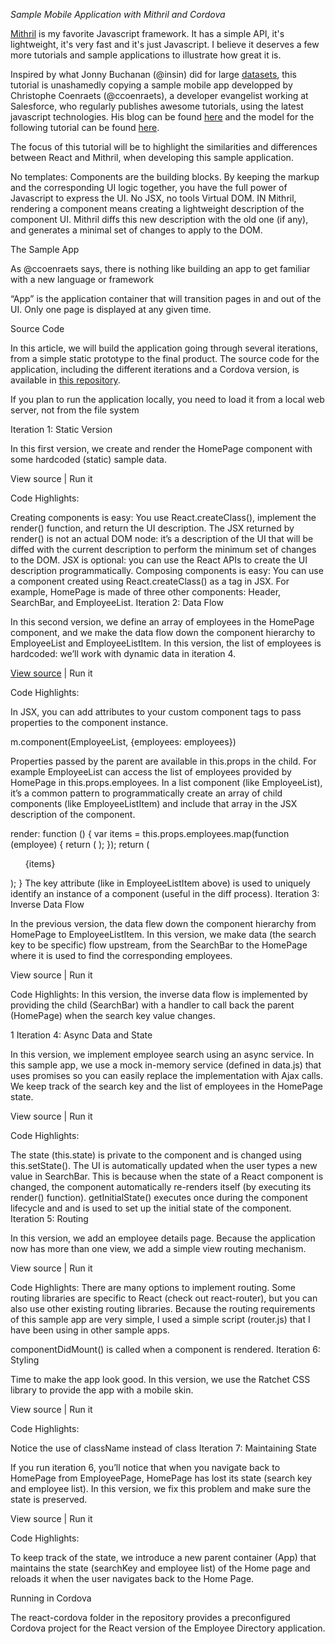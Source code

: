 *Sample Mobile Application with Mithril and Cordova*

[Mithril](mithril.js.org) is my favorite Javascript framework. It has a simple API, it's lightweight, it's very fast and it's just Javascript.
I believe it deserves a few more tutorials and sample applications to illustrate how great it is.

Inspired by what Jonny Buchanan (@insin) did for large [datasets](https://insin.github.io/ui-lib-samples/large-datasets/), this tutorial is unashamedly copying a sample mobile app developped by Christophe Coenraets (@ccoenraets), a developer evangelist working at Salesforce, who regularly publishes awesome tutorials, using the latest javascript technologies. His blog can be found [here](http://coenraets.org/blog/) and the model for the following tutorial can be found [here](http://coenraets.org/blog/2014/12/sample-mobile-application-with-react-and-cordova/).

The focus of this tutorial will be to highlight the similarities and differences between React and Mithril, when developing this sample application.

No templates: Components are the building blocks. By keeping the markup and the corresponding UI logic together, you have the full power of Javascript to express the UI.
No JSX, no tools
Virtual DOM. IN Mithril, rendering a component means creating a lightweight description of the component UI. Mithril diffs this new description with the old one (if any), and generates a minimal set of changes to apply to the DOM.

The Sample App

As @ccoenraets says, there is nothing like building an app to get familiar with a new language or framework

“App” is the application container that will transition pages in and out of the UI. Only one page is displayed at any given time.

Source Code

In this article, we will build the application going through several iterations, from a simple static prototype to the final product. The source code for the application, including the different iterations and a Cordova version, is available in [this repository](https://github.com/Bondifrench/mithril-employee-directory).

If you plan to run the application locally, you need to load it from a local web server, not from the file system

Iteration 1: Static Version

In this first version, we create and render the HomePage component with some hardcoded (static) sample data.

View source | Run it

Code Highlights:

Creating components is easy: You use React.createClass(), implement the render() function, and return the UI description.
The JSX returned by render() is not an actual DOM node: it’s a description of the UI that will be diffed with the current description to perform the minimum set of changes to the DOM.
JSX is optional: you can use the React APIs to create the UI description programmatically.
Composing components is easy: You can use a component created using React.createClass() as a tag in JSX. For example, HomePage is made of three other components: Header, SearchBar, and EmployeeList.
Iteration 2: Data Flow

In this second version, we define an array of employees in the HomePage component, and we make the data flow down the component hierarchy to EmployeeList and EmployeeListItem. In this version, the list of employees is hardcoded: we’ll work with dynamic data in iteration 4.

[View source](https://github.com/Bondifrench/mithril-employee-directory/tree/master/iteration1) | Run it

Code Highlights:

In JSX, you can add attributes to your custom component tags to pass properties to the component instance.

m.component(EmployeeList, {employees: employees})

Properties passed by the parent are available in this.props in the child. For example EmployeeList can access the list of employees provided by HomePage in this.props.employees.
In a list component (like EmployeeList), it’s a common pattern to programmatically create an array of child components (like EmployeeListItem) and include that array in the JSX description of the component.

render: function () {
    var items = this.props.employees.map(function (employee) {
        return (
            <EmployeeListItem key={employee.id} employee={employee} />
        );
    });
    return (
        <ul>
            {items}
        </ul>
    );
}
The key attribute (like in EmployeeListItem above) is used to uniquely identify an instance of a component (useful in the diff process).
Iteration 3: Inverse Data Flow

In the previous version, the data flew down the component hierarchy from HomePage to EmployeeListItem. In this version, we make data (the search key to be specific) flow upstream, from the SearchBar to the HomePage where it is used to find the corresponding employees.

View source | Run it

Code Highlights:
In this version, the inverse data flow is implemented by providing the child (SearchBar) with a handler to call back the parent (HomePage) when the search key value changes.

1
<SearchBar searchHandler={this.searchHandler}/>
Iteration 4: Async Data and State

In this version, we implement employee search using an async service. In this sample app, we use a mock in-memory service (defined in data.js) that uses promises so you can easily replace the implementation with Ajax calls. We keep track of the search key and the list of employees in the HomePage state.

View source | Run it

Code Highlights:

The state (this.state) is private to the component and is changed using this.setState().
The UI is automatically updated when the user types a new value in SearchBar. This is because when the state of a React component is changed, the component automatically re-renders itself (by executing its render() function).
getInitialState() executes once during the component lifecycle and and is used to set up the initial state of the component.
Iteration 5: Routing

In this version, we add an employee details page. Because the application now has more than one view, we add a simple view routing mechanism.

View source | Run it

Code Highlights:
There are many options to implement routing. Some routing libraries are specific to React (check out react-router), but you can also use other existing routing libraries. Because the routing requirements of this sample app are very simple, I used a simple script (router.js) that I have been using in other sample apps.

componentDidMount() is called when a component is rendered.
Iteration 6: Styling

Time to make the app look good. In this version, we use the Ratchet CSS library to provide the app with a mobile skin.

View source | Run it

Code Highlights:

Notice the use of className instead of class
Iteration 7: Maintaining State

If you run iteration 6, you’ll notice that when you navigate back to HomePage from EmployeePage, HomePage has lost its state (search key and employee list). In this version, we fix this problem and make sure the state is preserved.

View source | Run it

Code Highlights:

To keep track of the state, we introduce a new parent container (App) that maintains the state (searchKey and employee list) of the Home page and reloads it when the user navigates back to the Home Page.

Running in Cordova

The react-cordova folder in the repository provides a preconfigured Cordova project for the React version of the Employee Directory application.


